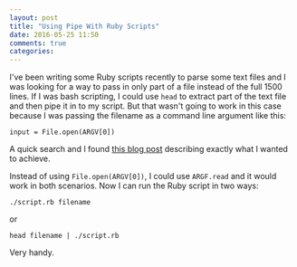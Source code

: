```yaml
---
layout: post
title: "Using Pipe With Ruby Scripts"
date: 2016-05-25 11:50
comments: true
categories: 
---
```

I've been writing some Ruby scripts recently to parse some text files and I was
looking for a way to pass in only part of a file instead of the full 1500
lines. If I was bash scripting, I could use `head` to extract part of the text
file and then pipe it in to my script. But that wasn't going to work in this
case because I was passing the filename as a command line argument like this:

```
input = File.open(ARGV[0])
```

A quick search and I found [this blog
post](http://www.jstorimer.com/blogs/workingwithcode/7766125-writing-ruby-scripts-that-respect-pipelines)
describing exactly what I wanted to achieve.

Instead of using `File.open(ARGV[0])`, I could use `ARGF.read` and it would work in both
scenarios. Now I can run the Ruby script in two ways:

```
./script.rb filename
```

or

```
head filename | ./script.rb
```

Very handy.
